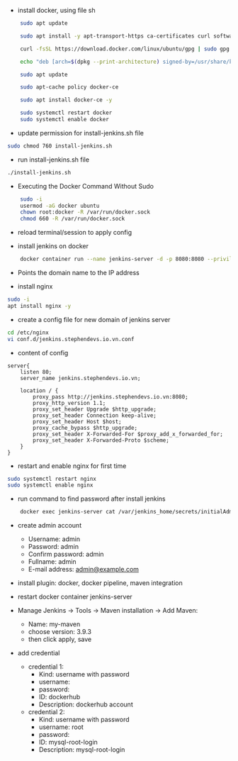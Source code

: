 - install docker, using file sh
```sh
    sudo apt update

    sudo apt install -y apt-transport-https ca-certificates curl software-properties-common

    curl -fsSL https://download.docker.com/linux/ubuntu/gpg | sudo gpg --dearmor -o /usr/share/keyrings/docker-archive-keyring.gpg

    echo "deb [arch=$(dpkg --print-architecture) signed-by=/usr/share/keyrings/docker-archive-keyring.gpg] https://download.docker.com/linux/ubuntu $(lsb_release -cs) stable" | sudo tee /etc/apt/sources.list.d/docker.list > /dev/null

    sudo apt update

    sudo apt-cache policy docker-ce

    sudo apt install docker-ce -y

    sudo systemctl restart docker
    sudo systemctl enable docker
```
- update permission for install-jenkins.sh file
```sh
sudo chmod 760 install-jenkins.sh
```

- run install-jenkins.sh file
```sh
./install-jenkins.sh
```

- Executing the Docker Command Without Sudo
```sh
    sudo -i
    usermod -aG docker ubuntu
    chown root:docker -R /var/run/docker.sock
    chmod 660 -R /var/run/docker.sock

```
- reload terminal/session to apply config

- install jenkins on docker
```sh
    docker container run --name jenkins-server -d -p 8080:8080 --privileged -p 5000:5000 -v /var/run/docker.sock:/var/run/docker.sock -v jenkins_home:/var/jenkins_home --group-add $(stat -c '%g' /var/run/docker.sock) jenkins/jenkins:2.451-jdk17
```

- Points the domain name to the IP address

- install nginx
```sh
sudo -i
apt install nginx -y
```

- create a config file for new domain of jenkins server
```sh
cd /etc/nginx
vi conf.d/jenkins.stephendevs.io.vn.conf
```

- content of config
```
server{
	listen 80;
	server_name jenkins.stephendevs.io.vn;
	
	location / {
		proxy_pass http://jenkins.stephendevs.io.vn:8080;
		proxy_http_version 1.1;
		proxy_set_header Upgrade $http_upgrade;
		proxy_set_header Connection keep-alive;
		proxy_set_header Host $host;
		proxy_cache_bypass $http_upgrade;
		proxy_set_header X-Forwarded-For $proxy_add_x_forwarded_for;
		proxy_set_header X-Forwarded-Proto $scheme;
	}
}
```

- restart and enable nginx for first time
```sh
sudo systemctl restart nginx
sudo systemctl enable nginx
```

- run command to find password after install jenkins
```sh
    docker exec jenkins-server cat /var/jenkins_home/secrets/initialAdminPassword
```

- create admin account
  -  Username: admin
  -  Password: admin
  -  Confirm password: admin
  -  Fullname: admin
  -  E-mail address: admin@example.com 
  
- install plugin: docker, docker pipeline, maven integration
- restart docker container jenkins-server

- Manage Jenkins -> Tools -> Maven installation -> Add Maven: 
  - Name: my-maven
  - choose version: 3.9.3
  - then click apply, save


- add credential
  - credential 1:
    - Kind: username with password
    - username: <username of docker hub>
    - password: <password of docker hub>
    - ID: dockerhub
    - Description: dockerhub account
  - credential 2:
    - Kind: username with password
    - username: root
    - password: <password of mysql>
    - ID: mysql-root-login
    - Description: mysql-root-login
